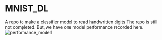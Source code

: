 # MNIST_DL
A repo to make a classifier model to read handwritten digits
The repo is still not completed. But, we have one model performance recorded here.
![performance_model1](https://github.com/k87rte/MNIST_DL/assets/138688681/4bbb6322-aa22-43ab-b0b8-36c1125b5598)
